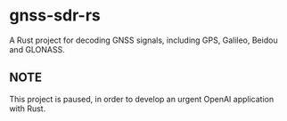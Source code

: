 # gnss-sdr-rs
A Rust project for decoding GNSS signals, including GPS, Galileo, Beidou and GLONASS.

## NOTE
This project is paused, in order to develop an urgent OpenAI application with Rust.
